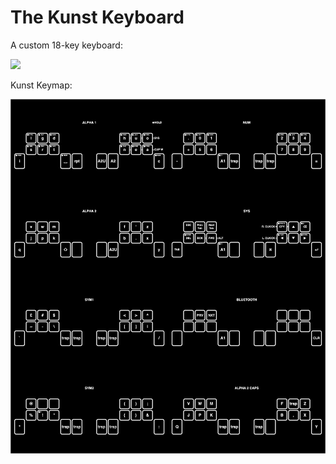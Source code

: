 # The Kunst Keyboard
A custom 18-key keyboard:

![](kunst/thekunst-keyboard.png)

Kunst Keymap:

![](kunst/the_kunst_keymap.png)